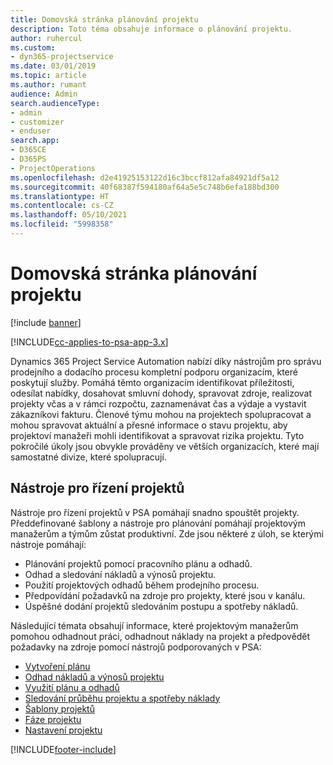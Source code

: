 ```yaml
---
title: Domovská stránka plánování projektu
description: Toto téma obsahuje informace o plánování projektu.
author: ruhercul
ms.custom:
- dyn365-projectservice
ms.date: 03/01/2019
ms.topic: article
ms.author: rumant
audience: Admin
search.audienceType:
- admin
- customizer
- enduser
search.app:
- D365CE
- D365PS
- ProjectOperations
ms.openlocfilehash: d2e41925153122d16c3bccf812afa84921df5a12
ms.sourcegitcommit: 40f68387f594180af64a5e5c748b6efa188bd300
ms.translationtype: HT
ms.contentlocale: cs-CZ
ms.lasthandoff: 05/10/2021
ms.locfileid: "5998358"
---
```

# <a name="project-planning-home-page"></a>Domovská stránka plánování projektu

[!include [banner](../includes/psa-now-project-operations.md)]

[!INCLUDE[cc-applies-to-psa-app-3.x](../includes/cc-applies-to-psa-app-3x.md)]

Dynamics 365 Project Service Automation nabízí díky nástrojům pro správu prodejního a dodacího procesu kompletní podporu organizacím, které poskytují služby. Pomáhá těmto organizacím identifikovat příležitosti, odesílat nabídky, dosahovat smluvní dohody, spravovat zdroje, realizovat projekty včas a v rámci rozpočtu, zaznamenávat čas a výdaje a vystavit zákazníkovi fakturu. Členové týmu mohou na projektech spolupracovat a mohou spravovat aktuální a přesné informace o stavu projektu, aby projektoví manažeři mohli identifikovat a spravovat rizika projektu. Tyto pokročilé úkoly jsou obvykle prováděny ve větších organizacích, které mají samostatné divize, které spolupracují.

## <a name="project-management-tools"></a>Nástroje pro řízení projektů

Nástroje pro řízení projektů v PSA pomáhají snadno spouštět projekty. Předdefinované šablony a nástroje pro plánování pomáhají projektovým manažerům a týmům zůstat produktivní. Zde jsou některé z úloh, se kterými nástroje pomáhají:

- Plánování projektů pomocí pracovního plánu a odhadů.
- Odhad a sledování nákladů a výnosů projektu.
- Použití projektových odhadů během prodejního procesu.
- Předpovídání požadavků na zdroje pro projekty, které jsou v kanálu.
- Úspěšné dodání projektů sledováním postupu a spotřeby nákladů.

Následující témata obsahují informace, které projektovým manažerům pomohou odhadnout práci, odhadnout náklady na projekt a předpovědět požadavky na zdroje pomocí nástrojů podporovaných v PSA:

- [Vytvoření plánu](project-creating.md)
- [Odhad nákladů a výnosů projektu](project-estimating.md)
- [Využití plánu a odhadů](project-leveraging.md)
- [Sledování průběhu projektu a spotřeby náklady](project-tracking.md)
- [Šablony projektů](project-templates.md)
- [Fáze projektu](project-stages.md)
- [Nastavení projektu](project-settings.md)


[!INCLUDE[footer-include](../includes/footer-banner.md)]